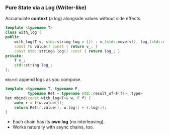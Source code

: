 ### **Pure State via a Log (Writer-like)**
Accumulate **context** (a log) alongside values without side effects.

```cpp
template <typename T>
class with_log {
public:
    with_log(T v, std::string log = {}) : v_(std::move(v)), log_(std::move(log)) {}
    const T& value() const { return v_; }
    const std::string& log() const { return log_; }
private:
    T v_;
    std::string log_;
};
```

`mbind`: append logs as you compose.

```cpp
template <typename T, typename F,
          typename Ret = typename std::result_of<F(T)>::type>
Ret mbind(const with_log<T>& w, F f) {
    auto r = f(w.value());
    return Ret(r.value(), w.log() + r.log());
}
```

- Each chain has its **own log** (no interleaving).
- Works naturally with async chains, too.